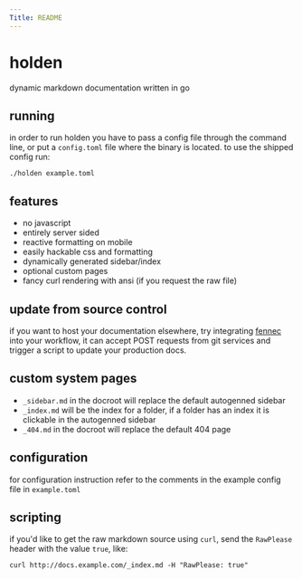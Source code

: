 ```yaml
---
Title: README
---
```


# holden

dynamic markdown documentation written in go

## running

in order to run holden you have to pass a config file through the command line, or put a `config.toml` file where the binary is located. to use the shipped config run:
```
./holden example.toml
```

## features

- no javascript
- entirely server sided
- reactive formatting on mobile
- easily hackable css and formatting
- dynamically generated sidebar/index
- optional custom pages
- fancy curl rendering with ansi (if you request the raw file)

## update from source control

if you want to host your documentation elsewhere, try integrating [fennec](https://github.com/endigma/fennec) into your workflow, it can accept POST requests from git services and trigger a script to update your production docs.

## custom system pages

- `_sidebar.md` in the docroot will replace the default autogenned sidebar
- `_index.md` will be the index for a folder, if a folder has an index it is clickable in the autogenned sidebar
- `_404.md` in the docroot will replace the default 404 page

## configuration

for configuration instruction refer to the comments in the example config file in `example.toml`

## scripting

if you'd like to get the raw markdown source using `curl`, send the `RawPlease` header with the value `true`, like:

```
curl http://docs.example.com/_index.md -H "RawPlease: true"
```